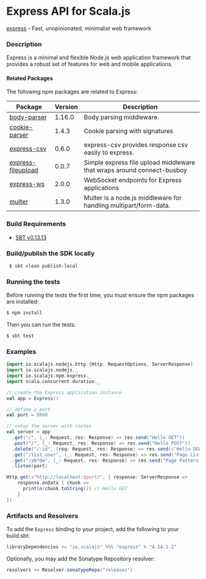 Express API for Scala.js
================================
[express](http://expressjs.com/en/4x/api.html) - Fast, unopinionated, minimalist web framework

### Description

Express is a minimal and flexible Node.js web application framework that provides a robust set of features 
for web and mobile applications.

#### Related Packages

The following npm packages are related to Express:

| Package                                                               | Version | Description                                                |
|-----------------------------------------------------------------------|---------|------------------------------------------------------------|
| [body-parser](https://github.com/scalajs-io/body-parser)              | 1.16.0  | Body parsing middleware.                                   |
| [cookie-parser](https://github.com/scalajs-io/cookie-parser)          | 1.4.3   | Cookie parsing with signatures                             |
| [express-csv](https://github.com/scalajs-io/express-csv)              | 0.6.0   | express-csv provides response csv easily to express.       |
| [express-fileupload](https://github.com/scalajs-io/express-fileupload)| 0.0.7   | Simple express file upload middleware that wraps around connect-busboy |
| [express-ws](https://github.com/scalajs-io/express-ws)                | 2.0.0   | WebSocket endpoints for Express applications               |
| [multer](https://github.com/scalajs-io/multer)                        | 1.3.0   | Multer is a node.js middleware for handling multipart/form-data. |

### Build Requirements

* [SBT v0.13.13](http://www.scala-sbt.org/download.html)

### Build/publish the SDK locally

```bash
 $ sbt clean publish-local
```

### Running the tests

Before running the tests the first time, you must ensure the npm packages are installed:

```bash
$ npm install
```

Then you can run the tests:

```bash
$ sbt test
```

### Examples

```scala
import io.scalajs.nodejs.http.{Http, RequestOptions, ServerResponse}
import io.scalajs.nodejs._
import io.scalajs.npm.express._
import scala.concurrent.duration._

// create the Express application instance
val app = Express()

// define a port
val port = 8080

// setup the server with routes
val server = app
  .get("/", (_: Request, res: Response) => res.send("Hello GET"))
  .post("/", (_: Request, res: Response) => res.send("Hello POST"))
  .delete("/:id", (req: Request, res: Response) => res.send(s"Hello DELETE - ${req.params.get("id").orNull}"))
  .get("/list_user", (_: Request, res: Response) => res.send("Page Listing"))
  .get("/ab*de", (_: Request, res: Response) => res.send("Page Pattern Match"))
  .listen(port)

Http.get(s"http://localhost:$port/", { response: ServerResponse =>
    response.onData { chunk =>
      println(chunk.toString()) // Hello GET
    }
})
```

### Artifacts and Resolvers

To add the `Express` binding to your project, add the following to your build.sbt:  

```sbt
libraryDependencies += "io.scalajs" %%% "express" % "4.14.1-2"
```

Optionally, you may add the Sonatype Repository resolver:

```sbt   
resolvers += Resolver.sonatypeRepo("releases") 
```
